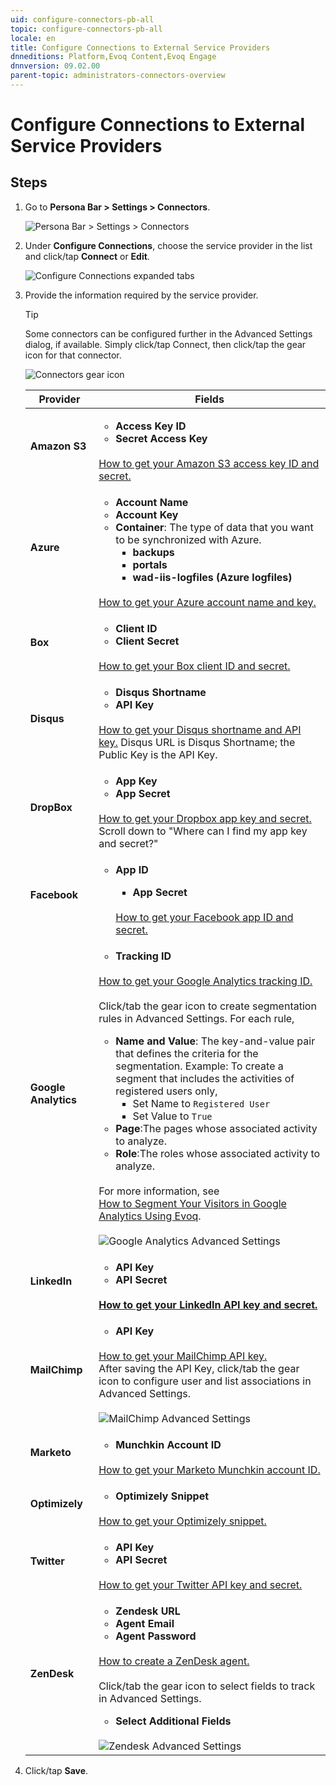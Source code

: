 ```yaml
---
uid: configure-connectors-pb-all
topic: configure-connectors-pb-all
locale: en
title: Configure Connections to External Service Providers
dnneditions: Platform,Evoq Content,Evoq Engage
dnnversion: 09.02.00
parent-topic: administrators-connectors-overview
---
```


# Configure Connections to External Service Providers

## Steps

1.  Go to **Persona Bar \> Settings \> Connectors**.

    ![Persona Bar > Settings > Connectors](/images/scr-pbar-host-Settings-E91.png)

2.  Under **Configure Connections**, choose the service provider in the list and click/tap **Connect** or **Edit**.



    ![Configure Connections expanded tabs](/images/scr-pbarSettings-Connectors.gif)



3.  Provide the information required by the service provider.

    > [!Tip]
    > Some connectors can be configured further in the Advanced Settings dialog, if available. Simply click/tap Connect, then click/tap the gear icon for that connector.



    ![Connectors gear icon](/images/scr-pbarSettings-Connectors-Zendesk-gear.png)



    |**Provider**|**Fields**|
    |---|---|
    |<strong>Amazon S3</strong>|<ul><li><strong>Access Key ID</strong></li><li><strong>Secret Access Key</strong></li></ul><br />[How to get your Amazon S3 access key ID and secret.](https://docs.aws.amazon.com/IAM/latest/UserGuide/id_users_create.html)|
    |<strong>Azure</strong>|<ul><li><strong>Account Name</strong></li><li><strong>Account Key</strong></li><li><strong>Container</strong>: The type of data that you want to be synchronized with Azure.<ul><li><strong>backups</strong></li><li><strong>portals</strong></li><li><strong>wad-iis-logfiles (Azure logfiles)</strong></li></ul></ul><br />[How to get your Azure account name and key.](https://docs.microsoft.com/en-us/azure/storage/common/storage-quickstart-create-account?tabs=azure-portal#create-a-storage-account-1)|
    |<strong>Box</strong>|<ul><li><strong>Client ID</strong></li><li><strong>Client Secret</strong></li></ul><br />[How to get your Box client ID and secret.](https://developer.box.com/)|
    |<strong>Disqus</strong>|<ul><li><strong>Disqus Shortname</strong></li><li><strong>API Key</strong></li></ul><br />[How to get your Disqus shortname and API key.](https://disqus.com/api/docs/) Disqus URL is Disqus Shortname; the Public Key is the API Key.|
    |<strong>DropBox</strong>|<ul><li><strong>App Key</strong></li><li><strong>App Secret</strong></li></ul><br />[How to get your Dropbox app key and secret.](https://www.dropbox.com/developers/support) Scroll down to "Where can I find my app key and secret?"|
    |<strong>Facebook</strong>|<ul><li><strong>App ID</strong></li><ul><li><strong>App Secret</strong></li></ul><br />[How to get your Facebook app ID and secret.](https://developers.facebook.com/docs/apps#register)|
    |<strong>Google Analytics</strong>|<ul><li><strong>Tracking ID</strong></li></ul><br />[How to get your Google Analytics tracking ID.](https://support.google.com/analytics/answer/1032385)<br /><br />Click/tab the gear icon to create segmentation rules in Advanced Settings. For each rule, <ul><li><strong>Name and Value</strong>: The key-and-value pair that defines the criteria for the segmentation. Example: To create a segment that includes the activities of registered users only,<ul><li>Set Name to `Registered User`</li><li>Set Value to `True`</li></ul><li><strong>Page</strong>:The pages whose associated activity to analyze.</li><li><strong>Role</strong>:The roles whose associated activity to analyze.</li></ul><br />For more information, see <br />[How to Segment Your Visitors in Google Analytics Using Evoq](https://www.dnnsoftware.com/blog/how-to-segment-your-visitors-in-google-analytics-using-evoq).<br /><br />![Google Analytics Advanced Settings](/images/scr-pbarSettings-Connectors-GoogleAnalyticsAdvSettings.png)|
    |<strong>LinkedIn</strong>|<ul><li><strong>API Key</strong></li><li><strong>API Secret</li></ul><br />[How to get your LinkedIn API key and secret.](https://docs.microsoft.com/en-us/linkedin/shared/authentication/authentication)|
    |<strong>MailChimp</strong>|<ul><li><strong>API Key</strong></li></ul><br />[How to get your MailChimp API key.](https://mailchimp.com/help/about-api-keys/)<br />After saving the API Key, click/tab the gear icon to configure user and list associations in Advanced Settings.<br /><br />![MailChimp Advanced Settings](/images/scr-pbarSettings-Connectors-MailChimpAdvSettings.png)|
    |<strong>Marketo</strong>|<ul><li><strong>Munchkin Account ID</strong></li></ul><br />[How to get your Marketo Munchkin account ID.](https://docs.marketo.com/display/public/DOCS/Add+Munchkin+Tracking+Code+to+Your+Website)|
    |<strong>Optimizely</strong>|<ul><li><strong>Optimizely Snippet</strong></li></ul><br />[How to get your Optimizely snippet.](https://help.optimizely.com/Classic/Implement_the_snippet_for_Optimizely_Classic#2._Retrieve_the_snippet)|
    |<strong>Twitter</strong>|<ul><li><strong>API Key</strong></li><li><strong>API Secret</strong></li></ul><br />[How to get your Twitter API key and secret.](https://developer.twitter.com/en/docs/basics/authentication/overview)|
    |<strong>ZenDesk</strong>|<ul><li><strong>Zendesk URL</strong></li><li><strong>Agent Email</strong></li><li><strong>Agent Password</strong></li></ul><br />[How to create a ZenDesk agent.](https://support.zendesk.com/hc/en-us/articles/203661986-Adding-agents-and-administrators)<br /><br />Click/tab the gear icon to select fields to track in Advanced Settings.<ul><li><strong>Select Additional Fields</strong></li></ul><br />![Zendesk Advanced Settings](/images/scr-pbarSettings-Connectors-ZendeskAdvSettings.png)|



4.  Click/tap **Save**.
